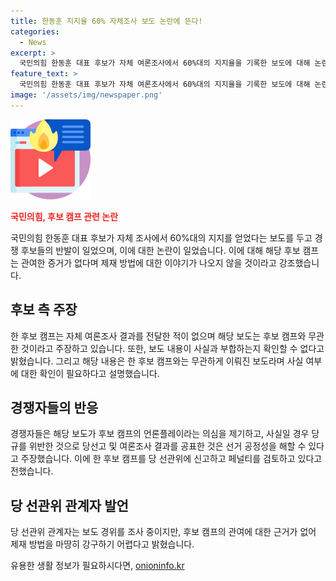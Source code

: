 ```yaml
---
title: 한동훈 지지율 60% 자체조사 보도 논란에 뜬다!
categories:
  - News
excerpt: >
  국민의힘 한동훈 대표 후보가 자체 여론조사에서 60%대의 지지율을 기록한 보도에 대해 논란이 일고 있다. 한 후보 측은 자체 여론조사 결과를 전달한 적이 없다며 관여를 부인했고, 경쟁 후보들은 여론 공작이라며 비판했다. 이에 당 선관위는 관여 근거가 없어 제재 방법이 마땅치 않다고 밝혔다. 한 후보 캠프와 관련된 논란은 계속되고 있으며, 해당 보도에 대한 심층 조사가 진행 중이다.
feature_text: >
  국민의힘 한동훈 대표 후보가 자체 여론조사에서 60%대의 지지율을 기록한 보도에 대해 논란이 일고 있다. 한 후보 측은 자체 여론조사 결과를 전달한 적이 없다며 관여를 부인했고, 경쟁 후보들은 여론 공작이라며 비판했다. 이에 당 선관위는 관여 근거가 없어 제재 방법이 마땅치 않다고 밝혔다. 한 후보 캠프와 관련된 논란은 계속되고 있으며, 해당 보도에 대한 심층 조사가 진행 중이다.
image: '/assets/img/newspaper.png'
---
```


<p><img src="/assets/img/news.png" alt="rentncar 속보" /></p>

<p><b><span style="color: #ee2323;">국민의힘, 후보 캠프 관련 논란</span></b></p>

<p data-ke-size="size16">국민의힘 한동훈 대표 후보가 자체 조사에서 60%대의 지지를 얻었다는 보도를 두고 경쟁 후보들의 반발이 일었으며, 이에 대한 논란이 일었습니다. 이에 대해 해당 후보 캠프는 관여한 증거가 없다며 제재 방법에 대한 이야기가 나오지 않을 것이라고 강조했습니다.</p>

<h2 data-ke-size="size26">후보 측 주장</h2>

<p data-ke-size="size16">한 후보 캠프는 자체 여론조사 결과를 전달한 적이 없으며 해당 보도는 후보 캠프와 무관한 것이라고 주장하고 있습니다. 또한, 보도 내용이 사실과 부합하는지 확인할 수 없다고 밝혔습니다. 그리고 해당 내용은 한 후보 캠프와는 무관하게 이뤄진 보도라며 사실 여부에 대한 확인이 필요하다고 설명했습니다.</p>

<h2 data-ke-size="size26">경쟁자들의 반응</h2>

<p data-ke-size="size16">경쟁자들은 해당 보도가 후보 캠프의 언론플레이라는 의심을 제기하고, 사실일 경우 당규를 위반한 것으로 당선고 및 여론조사 결과를 공표한 것은 선거 공정성을 해할 수 있다고 주장했습니다. 이에 한 후보 캠프를 당 선관위에 신고하고 페널티를 검토하고 있다고 전했습니다.</p>

<h2 data-ke-size="size26">당 선관위 관계자 발언</h2>

<p data-ke-size="size16">당 선관위 관계자는 보도 경위를 조사 중이지만, 후보 캠프의 관여에 대한 근거가 없어 제재 방법을 마땅히 강구하기 어렵다고 밝혔습니다.</p>
유용한 생활 정보가 필요하시다면, <a href="https://onioninfo.kr" rel="dofollow">onioninfo.kr</a>



